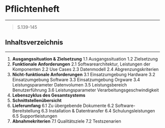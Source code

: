 # Pflichtenheft
___
> S.139-145
## Inhaltsverzeichnis
___
1. **Ausgangssituation & Zielsetzung**
	1.1 Ausgangssituation
	1.2 Zielsetzung
2. **Funktionale Anforderungen**
	2.1 Softwarearchitektur, Leistungen der Komponenten
	2.2 Use Cases
	2.3 Datenmodell
	2.4 Abgrenzungskriterien
3. **Nicht-funktionale Anforderungen**
	3.1 Einsatzumgebung Hardware
	3.2 Einsatzumgebung Software
	3.3 Einsatzumgebung Orgware
	3.4 Leistungsparameter Datenvolumen
	3.5 Leistungsbereich Benutzerführung
	3.6 Leistungsparameter Verarbeitungsgeschwindigkeit
4. **Lebenszyklus des Gesamtsystems**
5. **Schnittstellenübersicht**
6. **Lieferumfang**
	6.1 Zu übergebende Dokumente
	6.2 Software-Bereitstellung
	6.3 Installation & Datentransfer
	6.4 Schulungsleistungen
	6.5 Supportleistungen
7. **Abnahmekriterien**
	7.1 Qualitätsziele
	7.2 Testszenarien